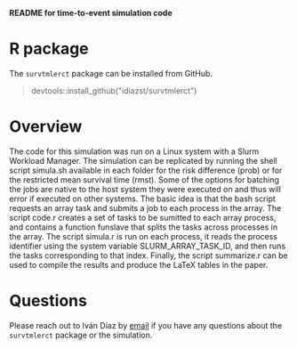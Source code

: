 __README for time-to-event simulation code__

# R package 

The `survtmlerct` package can be installed from GitHub.

> devtools::install_github("idiazst/survtmlerct")

# Overview 

The code for this simulation was run on a 
Linux system with a Slurm Workload Manager. The simulation can be replicated by running the shell script simula.sh available in each folder for the risk difference (prob) or for the restricted mean survival time (rmst). 
Some of the options for batching the jobs are native to the host system 
they were executed on and thus will error if executed on other 
systems. The basic idea is that the bash script requests an array task and submits a job
to each process in the array. The script code.r creates a set of tasks to be sumitted to each array process, and contains a function funslave 
that splits the tasks across processes in the array. The script simula.r is run on each process, it reads the process 
identifier using the system variable SLURM_ARRAY_TASK_ID, and then runs the tasks corresponding to that index. Finally, the script summarize.r 
can be used to compile the results and produce the LaTeX tables in the paper. 

# Questions

Please reach out to Iván Díaz by [email](ild2005@med.cornell.edu) if you have any questions about the `survtmlerct` package or the 
simulation. 

